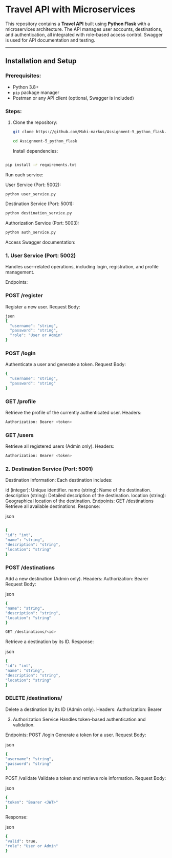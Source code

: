 # Travel API with Microservices

This repository contains a **Travel API** built using **Python Flask** with a microservices architecture. The API manages user accounts, destinations, and authentication, all integrated with role-based access control. Swagger is used for API documentation and testing.

---

## Installation and Setup

### Prerequisites:

- Python 3.8+
- `pip` package manager
- Postman or any API client (optional, Swagger is included)

### Steps:

1. Clone the repository:

   ```bash
   git clone https://github.com/Mahi-markus/Assignment-5_python_flask.git
   ```

   ```bash
   cd Assignment-5_python_flask
   ```

   Install dependencies:

```bash

pip install -r requirements.txt
```

Run each service:

User Service (Port: 5002):

```bash
python user_service.py
```

Destination Service (Port: 5001):

```bash
python destination_service.py
```

Authorization Service (Port: 5003):

```bash
python auth_service.py
```

Access Swagger documentation:

### 1. User Service (Port: 5002)

Handles user-related operations, including login, registration, and profile management.

Endpoints:

### POST /register

Register a new user.
Request Body:

```bash
json
{
  "username": "string",
  "password": "string",
  "role": "User or Admin"
}
```

### POST /login

Authenticate a user and generate a token.
Request Body:

```bash
{
  "username": "string",
  "password": "string"
}
```

### GET /profile

Retrieve the profile of the currently authenticated user.
Headers:

```bash
Authorization: Bearer <token>
```

### GET /users

Retrieve all registered users (Admin only).
Headers:

```bash
Authorization: Bearer <token>
```

### 2. Destination Service (Port: 5001)

Destination Information:
Each destination includes:

id (integer): Unique identifier.
name (string): Name of the destination.
description (string): Detailed description of the destination.
location (string): Geographical location of the destination.
Endpoints:
GET /destinations
Retrieve all available destinations.
Response:

json

```bash

{
"id": "int",
"name": "string",
"description": "string",
"location": "string"
}

```

### POST /destinations

Add a new destination (Admin only).
Headers:
Authorization: Bearer <token>
Request Body:

json

```bash
{
"name": "string",
"description": "string",
"location": "string"
}
```

```bash
GET /destinations/<id>
```

Retrieve a destination by its ID.
Response:

json

```bash
{
"id": "int",
"name": "string",
"description": "string",
"location": "string"
}
```

### DELETE /destinations/<id>

Delete a destination by its ID (Admin only).
Headers:
Authorization: Bearer <token>

3. Authorization Service
   Handles token-based authentication and validation.

Endpoints:
POST /login
Generate a token for a user.
Request Body:

json

```bash
{
"username": "string",
"password": "string"
}
```

POST /validate
Validate a token and retrieve role information.
Request Body:

json

```bash
{
"token": "Bearer <JWT>"
}
```

Response:

json

```bash
{
"valid": true,
"role": "User or Admin"
}
```
